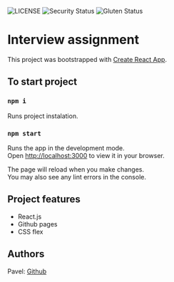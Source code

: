 ![LICENSE](https://img.shields.io/badge/React-JS-blue.svg?style=flat-square)
![Security Status](https://img.shields.io/security-headers?label=Security&url=https%3A%2F%2Fgithub.com&style=flat-square)
![Gluten Status](https://img.shields.io/badge/Gluten-Free-green.svg)

# Interview assignment

This project was bootstrapped with [Create React App](https://github.com/facebook/create-react-app).

## To start project


### `npm i`

Runs project instalation.

### `npm start`

Runs the app in the development mode.\
Open [http://localhost:3000](http://localhost:3000) to view it in your browser.

The page will reload when you make changes.\
You may also see any lint errors in the console.


## Project features

- React.js 
- Github pages
- CSS flex

## Authors

Pavel: [Github](https://github.com/nsn1930)